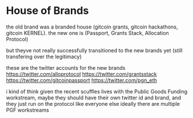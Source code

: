 # House of Brands 

 the old brand was a branded house (gitcoin grants, gitcoin hackathons, gitcoin KERNEL). the new one is (Passport, Grants Stack, Allocation Protocol) 

but theyve not really successfully transitioned to the new brands yet (still transfering over the legitimacy)

these are the twitter accounts for the new brands
https://twitter.com/alloprotocol
https://twitter.com/grantsstack
https://twitter.com/gitcoinpassport
https://twitter.com/pgn_eth 

i kind of think given the recent scuffles lives with the Public Goods Funding workstream, maybe they should have their own twitter id and brand, and they just run on the protocol like everyone else 
ideally there are multiple PGF workstreams